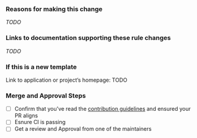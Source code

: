 ### Reasons for making this change

_TODO_
<!---
Please provide some background for this change.
--->

### Links to documentation supporting these rule changes

_TODO_

<!---
Link to the project docs, any existing .gitignore files that project may have in it's own repo, etc
--->

### If this is a new template

Link to application or project’s homepage: TODO

### Merge and Approval Steps
- [ ] Confirm that you've read the [contribution guidelines](https://github.com/github/gitignore/tree/main?tab=readme-ov-file#contributing-guidelines) and ensured your PR aligns
- [ ] Esnure CI is passing
- [ ] Get a review and Approval from one of the maintainers
